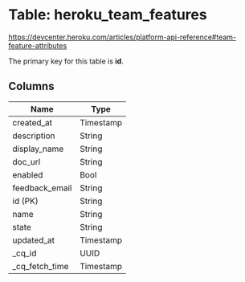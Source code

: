 # Table: heroku_team_features
https://devcenter.heroku.com/articles/platform-api-reference#team-feature-attributes

The primary key for this table is **id**.


## Columns
| Name          | Type          |
| ------------- | ------------- |
|created_at|Timestamp|
|description|String|
|display_name|String|
|doc_url|String|
|enabled|Bool|
|feedback_email|String|
|id (PK)|String|
|name|String|
|state|String|
|updated_at|Timestamp|
|_cq_id|UUID|
|_cq_fetch_time|Timestamp|
